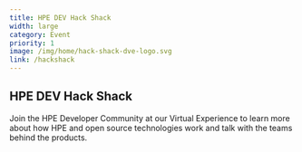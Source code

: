 ```yaml
---
title: HPE DEV Hack Shack
width: large
category: Event
priority: 1
image: /img/home/hack-shack-dve-logo.svg
link: /hackshack
---
```

## HPE DEV Hack Shack
Join the HPE Developer Community at our Virtual Experience to learn more about how HPE and open source technologies work and talk with the teams behind the products.